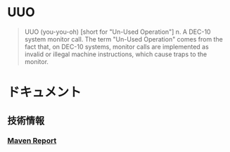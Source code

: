 # UUO

> UUO (you-you-oh) [short for "Un-Used Operation"] n. A DEC-10 system monitor call. The term "Un-Used Operation" comes from the fact that, on DEC-10 systems, monitor calls are implemented as invalid or illegal machine instructions, which cause traps to the monitor.

# ドキュメント
## 技術情報
### [Maven Report](http://nilcy.github.io/uuo/maven/site/)
